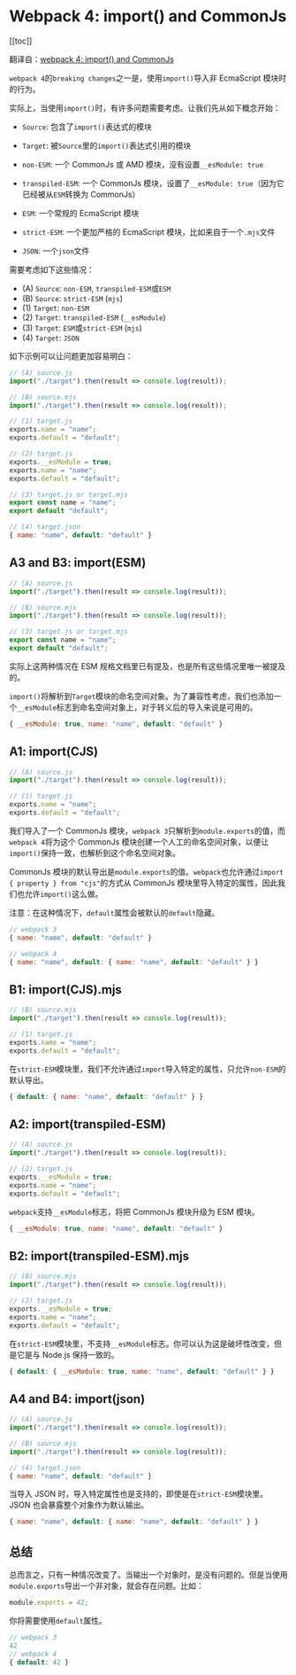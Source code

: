 # Webpack 4: import() and CommonJs

[[toc]]

翻译自：[webpack 4: import() and CommonJs](https://medium.com/webpack/webpack-4-import-and-commonjs-d619d626b655)

`webpack 4`的`breaking changes`之一是，使用`import()`导入非 EcmaScript 模块时的行为。

实际上，当使用`import()`时，有许多问题需要考虑。让我们先从如下概念开始：

- `Source`: 包含了`import()`表达式的模块
- `Target`: 被`Source`里的`import()`表达式引用的模块

- `non-ESM`: 一个 CommonJs 或 AMD 模块，没有设置`__esModule: true`
- `transpiled-ESM`: 一个 CommonJs 模块，设置了`__esModule: true`（因为它已经被从`ESM`转换为 CommonJs）
- `ESM`: 一个常规的 EcmaScript 模块
- `strict-ESM`: 一个更加严格的 EcmaScript 模块，比如来自于一个`.mjs`文件
- `JSON`: 一个`json`文件

需要考虑如下这些情况：

- (A) `Source`: `non-ESM`, `transpiled-ESM`或`ESM`
- (B) `Source`: `strict-ESM` (`mjs`)
- (1) `Target`: `non-ESM`
- (2) `Target`: `transpiled-ESM` (`__esModule`)
- (3) `Target`: `ESM`或`strict-ESM` (`mjs`)
- (4) `Target`: `JSON`

如下示例可以让问题更加容易明白：

```js
// (A) source.js
import("./target").then(result => console.log(result));

// (B) source.mjs
import("./target").then(result => console.log(result));

// (1) target.js
exports.name = "name";
exports.default = "default";

// (2) target.js
exports.__esModule = true;
exports.name = "name";
exports.default = "default";

// (3) target.js or target.mjs
export const name = "name";
export default "default";

// (4) target.json
{ name: "name", default: "default" }
```

## A3 and B3: import(ESM)

```js
// (A) source.js
import("./target").then(result => console.log(result));

// (B) source.mjs
import("./target").then(result => console.log(result));

// (3) target.js or target.mjs
export const name = "name";
export default "default";
```

实际上这两种情况在 ESM 规格文档里已有提及，也是所有这些情况里唯一被提及的。

`import()`将解析到`Target`模块的命名空间对象。为了兼容性考虑，我们也添加一个`__esModule`标志到命名空间对象上，对于转义后的导入来说是可用的。

```js
{ __esModule: true, name: "name", default: "default" }
```

## A1: import(CJS)

```js
// (A) source.js
import("./target").then(result => console.log(result));

// (1) target.js
exports.name = "name";
exports.default = "default";
```

我们导入了一个 CommonJs 模块，`webpack 3`只解析到`module.exports`的值，而`webpack 4`将为这个 CommonJs 模块创建一个人工的命名空间对象，以便让`import()`保持一致，也解析到这个命名空间对象。

CommonJs 模块的默认导出是`module.exports`的值。`webpack`也允许通过`import { property } from "cjs"`的方式从 CommonJs 模块里导入特定的属性，因此我们也允许`import()`这么做。

注意：在这种情况下，`default`属性会被默认的`default`隐藏。

```js
// webpack 3
{ name: "name", default: "default" }

// webpack 4
{ name: "name", default: { name: "name", default: "default" } }
```

## B1: import(CJS).mjs

```js
// (B) source.mjs
import("./target").then(result => console.log(result));

// (1) target.js
exports.name = "name";
exports.default = "default";
```

在`strict-ESM`模块里，我们不允许通过`import`导入特定的属性，只允许`non-ESM`的默认导出。

```js
{ default: { name: "name", default: "default" } }
```

## A2: import(transpiled-ESM)

```js
// (A) source.js
import("./target").then(result => console.log(result));

// (2) target.js
exports.__esModule = true;
exports.name = "name";
exports.default = "default";
```

`webpack`支持`__esModule`标志，将把 CommonJs 模块升级为 ESM 模块。

```js
{ __esModule: true, name: "name", default: "default" }
```

## B2: import(transpiled-ESM).mjs

```js
// (B) source.mjs
import("./target").then(result => console.log(result));

// (2) target.js
exports.__esModule = true;
exports.name = "name";
exports.default = "default";
```

在`strict-ESM`模块里，不支持`__esModule`标志。你可以认为这是破坏性改变，但是它是与 Node.js 保持一致的。

```js
{ default: { __esModule: true, name: "name", default: "default" } }
```

## A4 and B4: import(json)

```js
// (A) source.js
import("./target").then(result => console.log(result));

// (B) source.mjs
import("./target").then(result => console.log(result));

// (4) target.json
{ name: "name", default: "default" }
```

当导入 JSON 时，导入特定属性也是支持的，即使是在`strict-ESM`模块里。JSON 也会暴露整个对象作为默认输出。

```js
{ name: "name", default: { name: "name", default: "default" } }
```

## 总结

总而言之，只有一种情况改变了。当输出一个对象时，是没有问题的。但是当使用`module.exports`导出一个非对象，就会存在问题。比如：

```js
module.exports = 42;
```

你将需要使用`default`属性。

```js
// webpack 3
42
// webpack 4
{ default: 42 }
```
